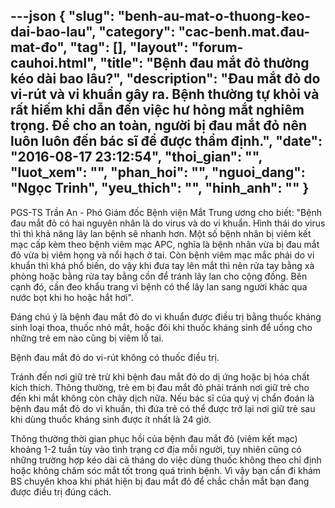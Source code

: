 ---json
{
    "slug": "benh-au-mat-o-thuong-keo-dai-bao-lau",
    "category": "cac-benh.mat.đau-mat-đo",
    "tag": [],
    "layout": "forum-cauhoi.html",
    "title": "Bệnh đau mắt đỏ thường kéo dài bao lâu?",
    "description": "Đau mắt đỏ do vi-rút và vi khuẩn gây ra. Bệnh thường tự khỏi và rất hiếm khi dẫn đến việc hư hỏng mắt nghiêm trọng. Để cho an toàn, người bị đau mắt đỏ nên luôn luôn đến bác sĩ để được thẩm định.",
    "date": "2016-08-17 23:12:54",
    "thoi_gian": "",
    "luot_xem": "",
    "phan_hoi": "",
    "nguoi_dang": "Ngọc Trinh",
    "yeu_thich": "",
    "hinh_anh": ""
}
---
PGS-TS Trần An - Phó Giám đốc Bệnh viện Mắt Trung ương cho biết: "Bệnh đau mắt đỏ có hai nguyên nhân là do virus và do vi khuẩn. Hình thái do virus thì thì khả năng lây lan bệnh sẽ nhanh hơn. Một số bệnh nhân bị viêm kết mạc cấp kèm theo bệnh viêm mạc APC, nghĩa là bệnh nhân vừa bị đau mắt đỏ vừa bị viêm họng và nổi hạch ở tai. Còn bệnh viêm mạc mắc phải do vi khuẩn thì khá phổ biến, do vậy khi đưa tay lên mắt thì nên rửa tay bằng xà phòng hoặc bằng rửa tay bằng cồn để tránh lây lan cho cộng đồng. Bên cạnh đó, cần đeo khẩu trang vì bệnh có thể lây lan sang người khác qua nước bọt khi ho hoặc hắt hơi".

Đáng chú ý là bệnh đau mắt đỏ do vi khuẩn được điều trị bằng thuốc kháng sinh loại thoa, thuốc nhỏ mắt, hoặc đôi khi thuốc kháng sinh để uống cho những trẻ em nào cũng bị viêm lỗ tai.

Bệnh đau mắt đỏ do vi-rút không có thuốc điều trị.

Tránh đến nơi giữ trẻ trừ khi bệnh đau mắt đỏ do dị ứng hoặc bị hóa chất kích thích. Thông thường, trẻ em bị đau mắt đỏ phải tránh nơi giữ trẻ cho đến khi mắt không còn chảy dịch nữa. Nếu bác sĩ của quý vị chẩn đoán là bệnh đau mắt đỏ do vi khuẩn, thì đứa trẻ có thể được trở lại nơi giữ trẻ sau khi dùng thuốc kháng sinh được ít nhất là 24 giờ.

Thông thường thời gian phục hồi của bệnh đau mắt đỏ (viêm kết mạc) khoảng 1-2 tuần tùy vào tình trạng cơ địa mỗi người, tuy nhiên cũng có những trường hợp kéo dài cả tháng do việc dùng thuốc không theo chỉ định hoặc không chăm sóc mắt tốt trong quá trình bệnh. Vì vậy bạn cần đi khám BS chuyên khoa khi phát hiện bị đau mắt đỏ để chắc chắn mắt bạn đang được điều trị đúng cách.
